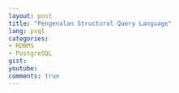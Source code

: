 ```yaml
---
layout: post
title: "Pengenalan Structural Query Language"
lang: psql
categories:
- RDBMS
- PostgreSQL
gist: 
youtube: 
comments: true
---
```



